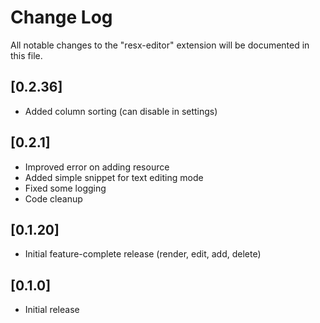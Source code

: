 # Change Log

All notable changes to the "resx-editor" extension will be documented in this file.

## [0.2.36]

- Added column sorting (can disable in settings)

## [0.2.1]

- Improved error on adding resource
- Added simple snippet for text editing mode
- Fixed some logging
- Code cleanup

## [0.1.20]

- Initial feature-complete release (render, edit, add, delete)

## [0.1.0]

- Initial release
